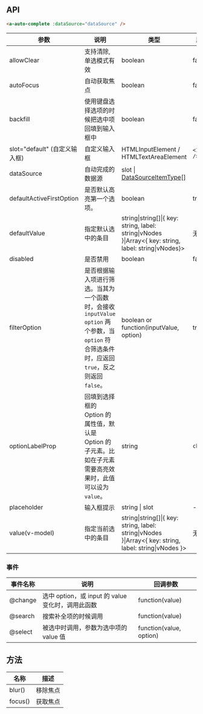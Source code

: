 ## API

````html
<a-auto-complete :dataSource="dataSource" />
````

| 参数 | 说明 | 类型 | 默认值 |
| --- | --- | --- | --- |
| allowClear | 支持清除, 单选模式有效 | boolean | false |
| autoFocus | 自动获取焦点 | boolean | false |
| backfill | 使用键盘选择选项的时候把选中项回填到输入框中 | boolean | false |
| slot="default" (自定义输入框) | 自定义输入框 | HTMLInputElement / HTMLTextAreaElement | `<Input />` |
| dataSource | 自动完成的数据源 | slot \| [DataSourceItemType](https://github.com/vueComponent/ant-design/blob/724d53b907e577cf5880c1e6742d4c3f924f8f49/components/auto-complete/index.vue#L9)\[] |  |
| defaultActiveFirstOption | 是否默认高亮第一个选项。 | boolean | true |
| defaultValue | 指定默认选中的条目 | string\|string\[]\|{ key: string, label: string\|vNodes }\|Array&lt;{ key: string, label: string\|vNodes}> | 无 |
| disabled | 是否禁用 | boolean | false |
| filterOption | 是否根据输入项进行筛选。当其为一个函数时，会接收 `inputValue` `option` 两个参数，当 `option` 符合筛选条件时，应返回 `true`，反之则返回 `false`。 | boolean or function(inputValue, option) | true |
| optionLabelProp | 回填到选择框的 Option 的属性值，默认是 Option 的子元素。比如在子元素需要高亮效果时，此值可以设为 `value`。 | string | `children` |
| placeholder | 输入框提示 | string \| slot | - |
| value(v-model) | 指定当前选中的条目 | string\|string\[]\|{ key: string, label: string\|vNodes }\|Array&lt;{ key: string, label: string\|vNodes }> | 无 |

### 事件
| 事件名称 | 说明 | 回调参数 |
| --- | --- | --- |
| @change | 选中 option，或 input 的 value 变化时，调用此函数 | function(value) |
| @search | 搜索补全项的时候调用 | function(value) |
| @select | 被选中时调用，参数为选中项的 value 值 | function(value, option) |

## 方法

| 名称 | 描述 |
| --- | --- |
| blur() | 移除焦点 |
| focus() | 获取焦点 |
